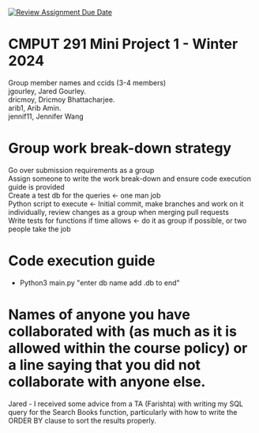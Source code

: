 [![Review Assignment Due Date](https://classroom.github.com/assets/deadline-readme-button-24ddc0f5d75046c5622901739e7c5dd533143b0c8e959d652212380cedb1ea36.svg)](https://classroom.github.com/a/50dc0VUx)
# CMPUT 291 Mini Project 1 - Winter 2024  
Group member names and ccids (3-4 members)  
  jgourley, Jared Gourley. <br />
  dricmoy, Dricmoy Bhattacharjee.  <br />
  arib1, Arib Amin. <br />
  jennif11, Jennifer Wang <br />

# Group work break-down strategy
Go over submission requirements as a group <br />
Assign someone to write the work break-down and ensure code execution guide is provided <br />
Create a test db for the queries <- one man job <br />
Python script to execute <- Initial commit, make branches and work on it individually, review changes as a group when merging pull requests <br />
Write tests for functions if time allows <- do it as group if possible, or two people take the job

# Code execution guide
- Python3 main.py "enter db name add .db to end"

# Names of anyone you have collaborated with (as much as it is allowed within the course policy) or a line saying that you did not collaborate with anyone else.  
Jared - I received some advice from a TA (Farishta) with writing my SQL query for the Search Books function, particularly with how to write the ORDER BY clause to sort the results properly.
